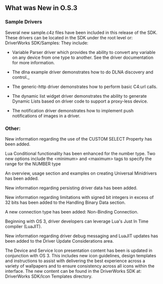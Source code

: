 ## What was New in O.S.3

### Sample Drivers

Several new sample.c4z files have been included in this release of the SDK. These drivers can be located in the SDK under the root level or: DriverWorks SDK/Samples: They include:

- Variable Parser driver which provides the ability to convert any variable on any device from one type to another. See the driver documentation for more information.

- The dlna example driver demonstrates how to do DLNA discovery and control.\_ 
- The generic-http driver demonstrates how to perform basic C4:url calls.

- The dynamic list widget driver demonstrates the ability to generate Dynamic Lists based on driver code to support a proxy-less device.

- The notification driver demonstrates how to implement push notifications of images in a driver.


### Other:

New information regarding the use of the CUSTOM SELECT Property has been added.

Lua Conditional functionality has been enhanced for the number type. Two new options include the \<minimum\> and \<maximum\> tags to specify the range for the NUMBER type

An overview, usage section and examples on creating Universal Minidrivers has been added.

New information regarding persisting driver data has been added.

New information regarding limitations with signed bit integers in excess of 32 bits has been added to the Handling Binary Data section.

A new connection type has been added: Non-Binding Connection.

Beginning with OS 3, driver developers can leverage Lua's Just In Time compiler (LuaJIT).

New information regarding driver debug messaging and LuaJIT updates has been added to the Driver Update Considerations area.

The Device and Service Icon presentation content has been is updated in conjunction with OS 3. This includes new icon guidelines, design templates and instructions to assist with delivering the best experience across a variety of wallpapers and to ensure consistency across all icons within the interface. The new content can be found in the DriverWorks SDK at:
DriverWorks SDK/Icon Templates directory.